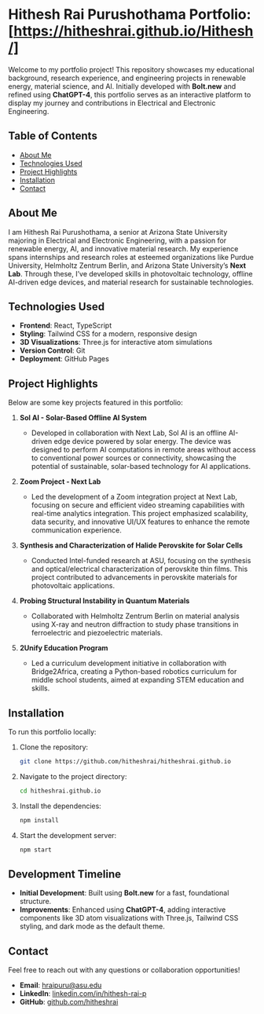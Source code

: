 # Hithesh Rai Purushothama Portfolio: [https://hitheshrai.github.io/Hithesh/]


Welcome to my portfolio project! This repository showcases my educational background, research experience, and engineering projects in renewable energy, material science, and AI. Initially developed with **Bolt.new** and refined using **ChatGPT-4**, this portfolio serves as an interactive platform to display my journey and contributions in Electrical and Electronic Engineering.

## Table of Contents
- [About Me](#about-me)
- [Technologies Used](#technologies-used)
- [Project Highlights](#project-highlights)
- [Installation](#installation)
- [Contact](#contact)

## About Me
I am Hithesh Rai Purushothama, a senior at Arizona State University majoring in Electrical and Electronic Engineering, with a passion for renewable energy, AI, and innovative material research. My experience spans internships and research roles at esteemed organizations like Purdue University, Helmholtz Zentrum Berlin, and Arizona State University’s **Next Lab**. Through these, I’ve developed skills in photovoltaic technology, offline AI-driven edge devices, and material research for sustainable technologies.

## Technologies Used
- **Frontend**: React, TypeScript
- **Styling**: Tailwind CSS for a modern, responsive design
- **3D Visualizations**: Three.js for interactive atom simulations
- **Version Control**: Git
- **Deployment**: GitHub Pages

## Project Highlights
Below are some key projects featured in this portfolio:

1. **Sol AI - Solar-Based Offline AI System**
   - Developed in collaboration with Next Lab, Sol AI is an offline AI-driven edge device powered by solar energy. The device was designed to perform AI computations in remote areas without access to conventional power sources or connectivity, showcasing the potential of sustainable, solar-based technology for AI applications.

2. **Zoom Project - Next Lab**
   - Led the development of a Zoom integration project at Next Lab, focusing on secure and efficient video streaming capabilities with real-time analytics integration. This project emphasized scalability, data security, and innovative UI/UX features to enhance the remote communication experience.

3. **Synthesis and Characterization of Halide Perovskite for Solar Cells**
   - Conducted Intel-funded research at ASU, focusing on the synthesis and optical/electrical characterization of perovskite thin films. This project contributed to advancements in perovskite materials for photovoltaic applications.

4. **Probing Structural Instability in Quantum Materials**
   - Collaborated with Helmholtz Zentrum Berlin on material analysis using X-ray and neutron diffraction to study phase transitions in ferroelectric and piezoelectric materials.

5. **2Unify Education Program**
   - Led a curriculum development initiative in collaboration with Bridge2Africa, creating a Python-based robotics curriculum for middle school students, aimed at expanding STEM education and skills.

## Installation
To run this portfolio locally:

1. Clone the repository:
   ```bash
   git clone https://github.com/hitheshrai/hitheshrai.github.io
   ```
2. Navigate to the project directory:
   ```bash
   cd hitheshrai.github.io
   ```
3. Install the dependencies:
   ```bash
   npm install
   ```
4. Start the development server:
   ```bash
   npm start
   ```

## Development Timeline
- **Initial Development**: Built using **Bolt.new** for a fast, foundational structure.
- **Improvements**: Enhanced using **ChatGPT-4**, adding interactive components like 3D atom visualizations with Three.js, Tailwind CSS styling, and dark mode as the default theme.

## Contact
Feel free to reach out with any questions or collaboration opportunities!

- **Email**: [hraipuru@asu.edu](mailto:hraipuru@asu.edu)
- **LinkedIn**: [linkedin.com/in/hithesh-rai-p](https://linkedin.com/in/hithesh-rai-p)
- **GitHub**: [github.com/hitheshrai](https://github.com/hitheshrai)

